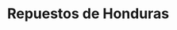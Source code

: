 ---
title: "Repuestos de Honduras"
url: /san-pedro-sula/repuestos-de-honduras/
shop: piezas de automóviles
---